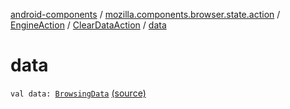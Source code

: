 [android-components](../../../index.md) / [mozilla.components.browser.state.action](../../index.md) / [EngineAction](../index.md) / [ClearDataAction](index.md) / [data](./data.md)

# data

`val data: `[`BrowsingData`](../../../mozilla.components.concept.engine/-engine/-browsing-data/index.md) [(source)](https://github.com/mozilla-mobile/android-components/blob/master/components/browser/state/src/main/java/mozilla/components/browser/state/action/BrowserAction.kt#L533)